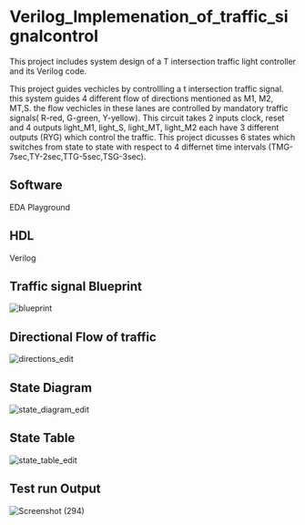# Verilog_Implemenation_of_traffic_signalcontrol
This project includes system design of a T intersection traffic light controller and its Verilog code.

This project guides vechicles by controllling a t intersection traffic signal. this system guides 4 different flow of directions mentioned as M1, M2, MT,S. the flow vechicles in these lanes are controlled by mandatory traffic signals( R-red, G-green, Y-yellow). This circuit takes 2 inputs clock, reset and 4 outputs light_M1, light_S, light_MT, light_M2 each have 3 different outputs (RYG) which control the traffic. This project dicusses 6 states which switches from state to state with respect to 4 differnet time intervals (TMG-7sec,TY-2sec,TTG-5sec,TSG-3sec).

## Software
EDA Playground

## HDL
Verilog
## Traffic signal Blueprint

![blueprint](https://github.com/Coushik512/Verilog_implemenation_of_traffic_signal_control/assets/105108587/56b4eda2-3d48-432a-8fa8-1cb286eccfd4)

## Directional Flow of traffic

![directions_edit](https://github.com/Coushik512/Verilog_implemenation_of_traffic_signal_control/assets/105108587/149e07dd-51d2-45cb-8814-93655788439d)


## State Diagram
![state_diagram_edit](https://github.com/Coushik512/Verilog_implemenation_of_traffic_signal_control/assets/105108587/b1e94457-514b-4666-b661-61fe0d8517a3)

## State Table
![state_table_edit](https://github.com/Coushik512/Verilog_implemenation_of_traffic_signal_control/assets/105108587/ced644a7-25ff-432b-ac76-a1bd16b86d67)

## Test run Output

![Screenshot (294)](https://github.com/Coushik512/Verilog_implemenation_of_traffic_signal_control/assets/105108587/444d9bc8-9aec-4535-9337-3997e2871167)
